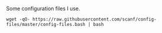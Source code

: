 Some configuration files I use.


    wget -qO- https://raw.githubusercontent.com/scanf/config-files/master/config-files.bash | bash
